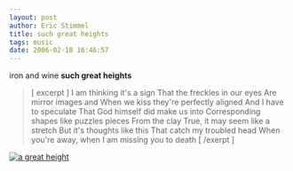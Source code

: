 ```yaml
---
layout: post
author: Eric Stimmel
title: such great heights
tags: music
date: 2006-02-10 16:46:57
--- 
```



iron and wine **such great heights**

> [ excerpt ] I am thinking it's a sign That the freckles in our eyes Are mirror images and When we kiss they're perfectly aligned And I have to speculate That God himself did make us into Corresponding shapes like puzzles pieces From the clay True, it may seem like a stretch But it's thoughts like this That catch my troubled head When you're away, when I am missing you to death [ /exerpt ]

[![a great height][]][1]

  [a great height]: http://static.flickr.com/24/52814349_fca10f2486.jpg?v=0
  [1]: http://www.flickr.com/photos/jjbean/52814349/in/set-72057594056905316/


